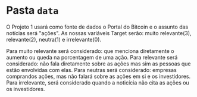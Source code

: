 # Pasta `data`

O Projeto 1 usará como fonte de dados o Portal do Bitcoin e o assunto das notícias será "ações".
As nossas variáveis Target serão: muito relevante(3), relevante(2), neutra(1) e  irrelevante(0).

Para muito relevante será considerado: que menciona diretamente o aumento ou queda na porcentagem de uma ação.
Para relevante será considerado: não fala diretamente sobre as ações mas sim as pessoas que estão envolvidas com elas.
Para neutras será considerado: empresas comprandos ações, mas não falará sobre as ações em si e os investidores.
Para irrelevante, será considerado quando a noticícia não cita as ações ou os investidores.

